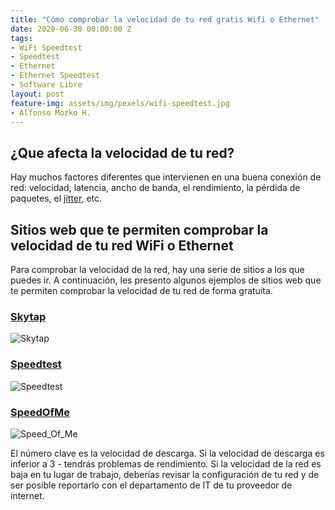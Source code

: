 ```yaml
---
title: "Cómo comprobar la velocidad de tu red gratis Wifi o Ethernet"
date: 2020-06-30 00:00:00 Z
tags:
- WiFi Speedtest
- Speedtest 
- Ethernet
- Ethernet Speedtest
- Software Libre 
layout: post
feature-img: assets/img/pexels/wifi-speedtest.jpg
- Alfonso Mozko H.
---
```


## ¿Que afecta la velocidad de tu red?
Hay muchos factores diferentes que intervienen en una buena conexión de red: velocidad, latencia, ancho de banda, el rendimiento, la pérdida de paquetes, el [jitter]( https://en.wikipedia.org/wiki/Jitter), etc.

## Sitios web que te permiten comprobar la velocidad de tu red WiFi o Ethernet 
Para comprobar la velocidad de la red, hay una serie de sitios a los que puedes ir. A continuación, les presento algunos ejemplos de sitios web que te permiten comprobar la velocidad de tu red de forma gratuita.

### [Skytap](http://speedtest.skytap.com/)

![Skytap]({{site.baseurl}}/assets/img/pexels/speedtest-skytap.png)

### [Speedtest](https://www.speedtest.net/)

![Speedtest]({{site.baseurl}}/assets/img/pexels/speedtest-net.png)

### [SpeedOfMe](https://speedof.me/)

![Speed_Of_Me]({{site.baseurl}}/assets/img/pexels/speedof-me.png)

El número clave es la velocidad de descarga. Si la velocidad de descarga es inferior a 3 - tendrás problemas de rendimiento.
Si la velocidad de la red es baja en tu lugar de trabajo, deberías revisar la configuración de tu red y de ser posible reportarlo con el departamento de IT de tu proveedor de internet.